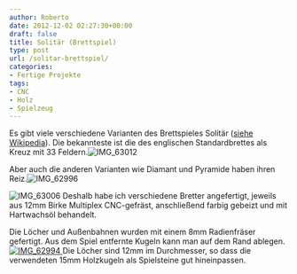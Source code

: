 ```yaml
---
author: Roberto
date: 2012-12-02 02:27:30+00:00
draft: false
title: Solitär (Brettspiel)
type: post
url: /solitar-brettspiel/
categories:
- Fertige Projekte
tags:
- CNC
- Holz
- Spielzeug
---
```


Es gibt viele verschiedene Varianten des Brettspieles Solitär ([siehe Wikipedia](http://de.wikipedia.org/wiki/Solit%C3%A4r_%28Brettspiel%29)). Die bekannteste ist die des englischen Standardbrettes als Kreuz mit 33 Feldern.![IMG_63012](https://eigenbaukombinat.de/wp-content/uploads/2013/02/IMG_63012-300x225.jpg)


Aber auch die anderen Varianten wie Diamant und Pyramide haben ihren Reiz.![IMG_62996](https://eigenbaukombinat.de/wp-content/uploads/2013/02/IMG_62996-300x225.jpg)


![IMG_63006](https://eigenbaukombinat.de/wp-content/uploads/2013/02/IMG_63006-300x225.jpg)
Deshalb habe ich verschiedene Bretter angefertigt, jeweils aus 12mm Birke Multiplex CNC-gefräst, anschließend farbig gebeizt und mit Hartwachsöl behandelt.

Die Löcher und Außenbahnen wurden mit einem 8mm Radienfräser gefertigt. Aus dem Spiel entfernte Kugeln kann man auf dem Rand ablegen. [![IMG_62994](https://eigenbaukombinat.de/wp-content/uploads/2013/02/IMG_62994-300x224.jpg)
](https://eigenbaukombinat.de/wp-content/uploads/2013/02/IMG_62994.jpg)Die Löcher sind 12mm im Durchmesser, so dass die verwendeten 15mm Holzkugeln als Spielsteine gut hineinpassen.
